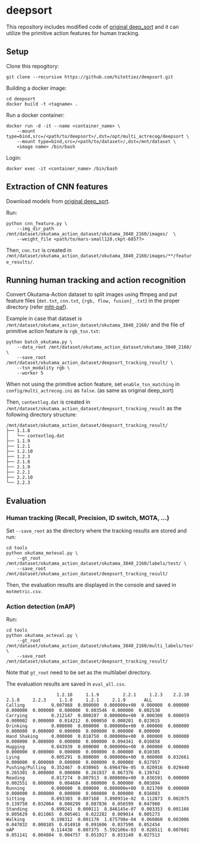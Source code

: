 # deepsort
This repository includes modified code of [original deep_sort](https://github.com/nwojke/deep_sort) and it can utilize the primitive action features for human tracking.

## Setup
Clone this repogitory:
```
git clone --recursive https://github.com/hitottiez/deepsort.git
```

Building a docker image:
```
cd deepsort
docker build -t <tagname> .
```

Run a docker container:
```
docker run -d -it --name <container_name> \
    --mount type=bind,src=/<path/to/deepsort>/,dst=/opt/multi_actrecog/deepsort \
    --mount type=bind,src=/<path/to/dataset>/,dst=/mnt/dataset \
    <image name> /bin/bash
```

Login:
```
docker exec -it <container_name> /bin/bash
```

## Extraction of CNN features
Download models from [original deep_sort](https://github.com/nwojke/deep_sort).

Run:
```
python cnn_feature.py \
    --img_dir_path /mnt/dataset/okutama_action_dataset/okutama_3840_2160/images/  \
    --weight_file <path/to/mars-small128.ckpt-68577>
```

Then, `cnn.txt` is created in `/mnt/dataset/okutama_action_dataset/okutama_3840_2160/images/**/feature_results/`.

## Running human tracking and action recognition
Convert Okutama-Action dataset to split images using ffmpeg and put feature files (`det.txt`, `cnn.txt`, `{rgb, flow, fusion}_.txt`) in the proper directory (refer [mht-paf](https://github.com/hitottiez/mht-paf)).

Example in case that dataset is `/mnt/dataset/okutama_action_dataset/okutama_3840_2160/` and the file of primitive action feature is `rgb_tsn.txt`:
```
python batch_okutama.py \
    --data_root /mnt/dataset/okutama_action_dataset/okutama_3840_2160/ \
    --save_root /mnt/dataset/okutama_action_dataset/deepsort_tracking_result/ \
    --tsn_modality rgb \
    --worker 5
```
When not using the primitive action feature, set `enable_tsn_matching` in `config/multi_actrecog.ini` as `false`.
(as same as original deep_sort)

Then, `contextlog.dat` is created in `/mnt/dataset/okutama_action_dataset/deepsort_tracking_result` as the following directory structure:
```
/mnt/dataset/okutama_action_dataset/deepsort_tracking_result/
├── 1.1.8
│   └── contextlog.dat
├── 1.1.9
├── 1.2.1
├── 1.2.10
├── 1.2.3
├── 2.1.8
├── 2.1.9
├── 2.2.1
├── 2.2.10
└── 2.2.3
```

## Evaluation
### Human tracking (Recall, Precision, ID switch, MOTA, ...)
Set `--save_root` as the directory where the tracking results are stored and run:
```
cd tools
python okutama_moteval.py \
    --gt_root /mnt/dataset/okutama_action_dataset/okutama_3840_2160/labels/test/ \
    --save_root /mnt/dataset/okutama_action_dataset/deepsort_tracking_result/
```

Then, the evaluation results are displayed in the console and saved in `motmetric.csv`.

### Action detection (mAP)
Run:
```
cd tools
python okutama_acteval.py \
    --gt_root /mnt/dataset/okutama_action_dataset/okutama_3840_2160/multi_labels/test/ \
    --save_root /mnt/dataset/okutama_action_dataset/deepsort_tracking_result/
```
Note that `gt_root` need to be set as the multilabel directory.

The evaluation results are saved in `eval_all.csv`.
```
                   1.2.10     1.1.9         2.2.1     1.2.3    2.2.10     2.1.8     2.2.3     1.1.8     1.2.1     2.1.9       ALL
Calling          0.007968  0.000000  0.000000e+00  0.000000  0.000000  0.000000  0.000000  0.000000  0.003546  0.000000  0.002530
Carrying         0.212147  0.000287  0.000000e+00  0.000300  0.000059  0.000002  0.000000  0.014212  0.000050  0.000201  0.023015
Drinking         0.000000  0.000000  0.000000e+00  0.000000  0.000000  0.000000  0.000000  0.000000  0.000000  0.000000  0.000000
Hand Shaking     0.000000  0.018750  0.000000e+00  0.000000  0.000000  0.000000  0.000000  0.000000  0.000000  0.094341  0.010858
Hugging          0.043939  0.000000  0.000000e+00  0.000000  0.000000  0.000000  0.000000  0.000000  0.000000  0.000000  0.010385
Lying            0.005291  0.000000  0.000000e+00  0.000000  0.032661  0.000000  0.000000  0.000000  0.000000  0.000000  0.017957
Pushing/Pulling  0.352467  0.030965  6.696470e-05  0.020916  0.029440  0.265301  0.000000  0.000000  0.261937  0.067376  0.139742
Reading          0.017274  0.007913  0.000000e+00  0.036591  0.000000  0.002551  0.000000  0.004684  0.000000  0.000000  0.003894
Running          0.000000  0.000000  0.000000e+00  0.021709  0.000000  0.000000  0.000000  0.000000  0.000000  0.000000  0.016083
Sitting          0.093303  0.007168  3.890931e-02  0.112873  0.002075  0.139750  0.032064  0.008299  0.087836  0.056599  0.047960
Standing         0.099241  0.000111  8.846145e-07  0.003353  0.001166  0.005629  0.011065  0.005461  0.022282  0.009014  0.005273
Walking          0.198312  0.001178  1.675798e-04  0.060860  0.003006  0.047032  0.000105  0.014918  0.091606  0.037590  0.052454
mAP              0.114438  0.007375  5.592106e-03  0.028511  0.007601  0.051141  0.004804  0.004757  0.051917  0.033140  0.027513
```
